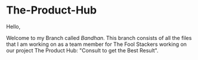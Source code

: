 # The-Product-Hub

Hello,

Welcome to my Branch called *Bandhan*. This branch consists of all the files that I am working on as a team member for The Fool Stackers working on our project The Product Hub: "Consult to get the Best Result".
